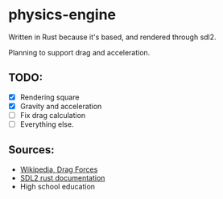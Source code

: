 # physics-engine

Written in Rust because it's based, and rendered through sdl2.

Planning to support drag and acceleration.

## TODO:

- [x] Rendering square
- [x] Gravity and acceleration
- [ ] Fix drag calculation
- [ ] Everything else.

## Sources:

- [Wikipedia, Drag Forces](https://en.wikipedia.org/wiki/Drag_%28physics%29)
- [SDL2 rust documentation](https://docs.rs/sdl2/latest/sdl2/)
- High school education
